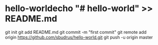 # hello-worldecho "# hello-world" >> README.md
git init
git add README.md
git commit -m "first commit"
git remote add origin https://github.com/sbudrus/hello-world.git
git push -u origin master

